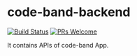 # code-band-backend

[![Build Status](https://travis-ci.com/malviyanshiv/code-band-backend.svg?branch=master)](https://travis-ci.com/malviyanshiv/code-band-backend)
[![PRs Welcome](https://img.shields.io/badge/PRs-welcome-brightgreen.svg?style=flat-square)](http://makeapullrequest.com)

It contains APIs of code-band App.
